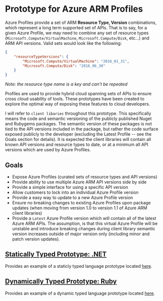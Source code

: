 # Prototype for Azure ARM Profiles

Azure Profiles provide a set of ARM **Resource Type, Version** combinations, which represent a long term supported set
of APIs. That is to say, for a given Azure Profile, we may need to combine any set of resource types 
(`Microsoft.Compute/VirtualMachine`, `Microsoft.Compute/Disk`, etc...) and ARM API versions. Valid sets would look
like the following:

```json
{
    "resourceTypeVersions": {
        "Microsoft.Compute/VirtualMachine": "2016_01_31",
        "Microsoft.Compute/Disk": "2016_06_30"
    }
}
```
*Note: the resource type name is a key and can't be repeated*

Profiles are used to provide hybrid cloud spanning sets of APIs to ensure cross cloud usability of tools. These
prototypes have been created to explore the optimal way of exposing these features to cloud developers.

I will refer to `client libaries` throughout this prototype. This specifically means the code and semantic 
versioning of the publicly published Nuget and Rubygems packages. The semantic version of these packages is not
tied to the API versions included in the package, but rather the code surface exposed publicly to the developer
(excluding the Latest Profile -- see the Goals section for details). It is expected the client libraries will 
contain all known API versions and resource types to date, or at a minimum all API versions which are used by
Azure Profiles.

## Goals
- Expose Azure Profiles (curated sets of resource types and API versions)
- Provide ability to use multiple Azure ARM API versions side by side
- Provide a simple interface for using a specific API version
- Allow customers to lock into an individual Azure Profile version
- Provide a easy way to update to a new Azure Profile version
- Ensure no breaking changes to existing Azure Profiles upon package updates
  (when moving from version 1.0 to version 1.1 of Azure ARM client libraries)
- Provide a `Latest` Azure Profile version which will contain all of the latest
  Azure ARM APIs. The assumption, is that this virtual Azure Profile will be unstable
  and introduce breaking changes during client library semantic version increases
  outside of major version only (including minor and patch version updates).

## [Statically Typed Prototype: .NET](./dotnet)
Provides an example of a staticly typed language prototype located [here](./dotnet).

## [Dynamically Typed Prototype: Ruby](./ruby)
Provides an example of a dynamic typed language prototype located [here](./ruby).